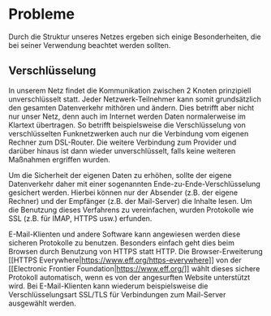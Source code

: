 # Probleme
Durch die Struktur unseres Netzes ergeben sich einige Besonderheiten, die bei seiner Verwendung beachtet werden sollten.

## Verschlüsselung
In unserem Netz findet die Kommunikation zwischen 2 Knoten prinzipiell unverschlüsselt statt. Jeder Netzwerk-Teilnehmer kann somit grundsätzlich den gesamten Datenverkehr mithören und ändern.
Dies betrifft aber nicht nur unser Netz, denn auch im Internet werden Daten normalerweise im Klartext übertragen. So betrifft beispielsweise die Verschlüsselung von verschlüsselten Funknetzwerken auch nur die Verbindung vom eigenen Rechner zum DSL-Router. Die weitere Verbindung zum Provider und darüber hinaus ist dann wieder unverschlüsselt, falls keine weiteren Maßnahmen ergriffen wurden.

Um die Sicherheit der eigenen Daten zu erhöhen, sollte der eigene Datenverkehr daher mit einer sogenannten Ende-zu-Ende-Verschlüsselung gesichert werden. Hierbei können nur der Absender (z.B. der eigene Rechner) und der Empfänger (z.B. der Mail-Server) die Inhalte lesen. Um die Benutzung dieses Verfahrens zu vereinfachen, wurden Protokolle wie SSL (z.B. für IMAP, HTTPS usw.) erfunden. 

E-Mail-Klienten und andere Software kann angewiesen werden diese sicheren Protokolle zu benutzen. Besonders einfach geht dies beim Browsen durch Benutzung von HTTPS statt HTTP. Die Browser-Erweiterung [[HTTPS Everywhere|https://www.eff.org/https-everywhere]] von der [[Electronic Frontier Foundation|https://www.eff.org/]] wählt dieses sichere Protokoll automatisch, wenn es von der angesurften Website unterstützt wird. Bei E-Mail-Klienten kann wiederum beispielsweise die Verschlüsselungsart SSL/TLS für Verbindungen zum Mail-Server ausgewählt werden.
